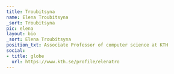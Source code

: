 ```yaml
---
title: Troubitsyna
name: Elena Troubitsyna
_sort: Troubitsyna
pic: elena
layout: bio
_sort: Elena Troubitsyna
position_txt: Associate Professor of computer science at KTH
social:
- title: globe
  url: https://www.kth.se/profile/elenatro
---
```


